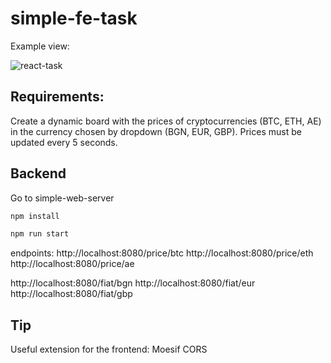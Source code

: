 # simple-fe-task

Example view:

![react-task](https://user-images.githubusercontent.com/59697478/163563722-eedf11af-393c-4547-817d-ec22b8474f3c.png)

## Requirements:

Create a dynamic board with the prices of cryptocurrencies (BTC, ETH, AE) in the currency chosen by dropdown (BGN, EUR, GBP). Prices must be updated every 5 seconds.

## Backend

Go to simple-web-server

```bash
npm install

npm run start

```

endpoints:
http://localhost:8080/price/btc
http://localhost:8080/price/eth
http://localhost:8080/price/ae

http://localhost:8080/fiat/bgn
http://localhost:8080/fiat/eur
http://localhost:8080/fiat/gbp

## Tip

Useful extension for the frontend: Moesif CORS
